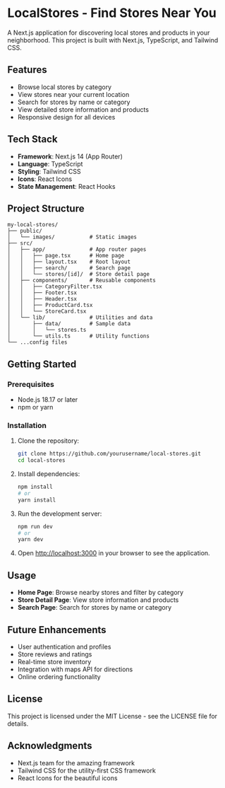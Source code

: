 # LocalStores - Find Stores Near You

A Next.js application for discovering local stores and products in your neighborhood. This project is built with Next.js, TypeScript, and Tailwind CSS.

## Features

- Browse local stores by category
- View stores near your current location
- Search for stores by name or category
- View detailed store information and products
- Responsive design for all devices

## Tech Stack

- **Framework**: Next.js 14 (App Router)
- **Language**: TypeScript
- **Styling**: Tailwind CSS
- **Icons**: React Icons
- **State Management**: React Hooks

## Project Structure

```
my-local-stores/
├── public/
│   └── images/           # Static images
├── src/
│   ├── app/              # App router pages
│   │   ├── page.tsx      # Home page
│   │   ├── layout.tsx    # Root layout
│   │   ├── search/       # Search page
│   │   └── stores/[id]/  # Store detail page
│   ├── components/       # Reusable components
│   │   ├── CategoryFilter.tsx
│   │   ├── Footer.tsx
│   │   ├── Header.tsx
│   │   ├── ProductCard.tsx
│   │   └── StoreCard.tsx
│   └── lib/              # Utilities and data
│       ├── data/         # Sample data
│       │   └── stores.ts
│       └── utils.ts      # Utility functions
└── ...config files
```

## Getting Started

### Prerequisites

- Node.js 18.17 or later
- npm or yarn

### Installation

1. Clone the repository:
   ```bash
   git clone https://github.com/yourusername/local-stores.git
   cd local-stores
   ```

2. Install dependencies:
   ```bash
   npm install
   # or
   yarn install
   ```

3. Run the development server:
   ```bash
   npm run dev
   # or
   yarn dev
   ```

4. Open [http://localhost:3000](http://localhost:3000) in your browser to see the application.

## Usage

- **Home Page**: Browse nearby stores and filter by category
- **Store Detail Page**: View store information and products
- **Search Page**: Search for stores by name or category

## Future Enhancements

- User authentication and profiles
- Store reviews and ratings
- Real-time store inventory
- Integration with maps API for directions
- Online ordering functionality

## License

This project is licensed under the MIT License - see the LICENSE file for details.

## Acknowledgments

- Next.js team for the amazing framework
- Tailwind CSS for the utility-first CSS framework
- React Icons for the beautiful icons
